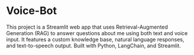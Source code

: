 # Voice-Bot

This project is a Streamlit web app that uses Retrieval-Augmented Generation (RAG) to answer questions about me using both text and voice input. It features a custom knowledge base, natural language responses, and text-to-speech output. Built with Python, LangChain, and Streamlit.
